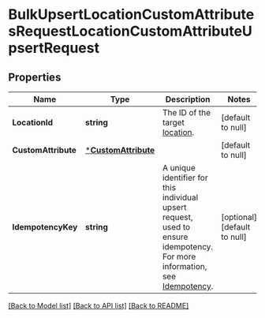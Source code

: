 # BulkUpsertLocationCustomAttributesRequestLocationCustomAttributeUpsertRequest

## Properties
Name | Type | Description | Notes
------------ | ------------- | ------------- | -------------
**LocationId** | **string** | The ID of the target [location](https://developer.squareup.com/reference/square_2024-07-17/objects/Location). | [default to null]
**CustomAttribute** | [***CustomAttribute**](CustomAttribute.md) |  | [default to null]
**IdempotencyKey** | **string** | A unique identifier for this individual upsert request, used to ensure idempotency. For more information, see [Idempotency](https://developer.squareup.com/docs/build-basics/common-api-patterns/idempotency). | [optional] [default to null]

[[Back to Model list]](../README.md#documentation-for-models) [[Back to API list]](../README.md#documentation-for-api-endpoints) [[Back to README]](../README.md)

